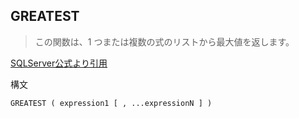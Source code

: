 ## GREATEST

> この関数は、1 つまたは複数の式のリストから最大値を返します。


[SQLServer公式より引用](https://learn.microsoft.com/ja-jp/sql/t-sql/functions/logical-functions-greatest-transact-sql?view=sql-server-ver16)

構文

```
GREATEST ( expression1 [ , ...expressionN ] )
```

